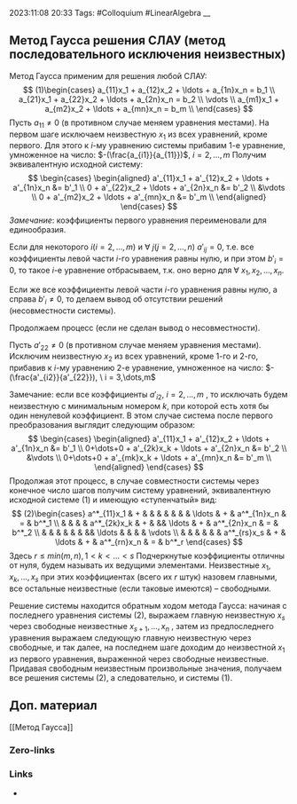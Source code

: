 2023:11:08 20:33
Tags: #Colloquium #LinearAlgebra 
__
## Метод Гаусса решения СЛАУ (метод последовательного исключения неизвестных)
Метод Гаусса применим для решения любой СЛАУ:
$$
(1)\begin{cases}  
a_{11}x_1 + a_{12}x_2 + \ldots + a_{1n}x_n = b_1 \\ 
a_{21}x_1 + a_{22}x_2 + \ldots + a_{2n}x_n = b_2 \\
\vdots \\
a_{m1}x_1 + a_{m2}x_2 + \ldots + a_{mn}x_n = b_m  \\
\end{cases}
$$
Пусть $a_{11} \neq 0$ (в противном случае меняем уравнения местами).
На первом шаге исключаем неизвестную $x_{1}$ из всех уравнений, кроме первого. Для этого к $i$-му уравнению системы прибавим 1-е уравнение, умноженное на число:
$-(\frac{a_{i1}}{a_{11}})$, $i = 2,\dots,m$ 
Получим эквивалентную исходной систему:
$$
\begin{cases}
\begin{aligned}
a'_{11}x_1 + a'_{12}x_2 + \ldots + a'_{1n}x_n &= b'_1 \\
0 + a'_{22}x_2 + \ldots + a'_{2n}x_n &= b'_2 \\
&\vdots \\
0 + a'_{m2}x_2 + \ldots + a'_{mn}x_n &= b'_m \\
\end{aligned}
\end{cases}
$$
*Замечание*: коэффициенты первого уравнения переименовали для единообразия.

Если для некоторого $i(i=2,\dots,m)$ и $\forall\ j(j=2,\dots,n)$ $a'_{ij} = 0$, т.е. все коэффициенты левой части $i$-го уравнения равны нулю, и при этом $b'_{i}=0$, то такое $i$-е уравнение отбрасываем, т.к. оно верно для $\forall\ x_{1}, x_{2}, \dots, x_{n}$.

Если же все коэффициенты левой части $i$-го уравнения равны нулю, а справа $b'_{i} \neq 0$, то делаем вывод об отсутствии решений (несовместности системы).

Продолжаем процесс (если не сделан вывод о несовместности).

Пусть $a'_{22} \neq 0$ (в противном случае меняем уравнения местами). Исключим
неизвестную $x_{2}$ из всех уравнений, кроме 1-го и 2-го, прибавив к $i$-му уравнению 2-е уравнение, умноженное на число:
$-(\frac{a'_{i2}}{a'_{22}}), \ i = 3,\dots,m$ 

Замечание: если все коэффициенты $a'_{i2},\ i=2,\dots,m$ ,  то исключать будем
неизвестную с минимальным номером $k$, при которой есть хотя бы один ненулевой коэффициент. В этом случае система после первого преобразования выглядит следующим образом:
$$
\begin{cases}
\begin{aligned}
a'_{11}x_1 + a'_{12}x_2 + \ldots + a'_{1n}x_n &= b'_1 \\
0+\dots+0 + a'_{2k}x_k + \ldots + a'_{2n}x_n &= b'_2 \\
&\vdots \\
0+\dots+0 + a'_{mk}x_k + \ldots + a'_{mn}x_n &= b'_m \\
\end{aligned}
\end{cases}
$$
Продолжая этот процесс, в случае совместности системы через конечное число шагов получим систему уравнений, эквивалентную исходной системе (1) и имеющую «ступенчатый» вид:
$$
(2)\begin{cases}
a^*_{11}x_1 & + & &  &  &  &  &  & \ldots & + & a^*_{1n}x_n & = & b^*_1 \\
& &  &  & a^*_{2k}x_k & + & && \ldots & + & a^*_{2n}x_n & = & b^*_2 \\
& & & &  & & && \ldots & & &  & \vdots \\
& & & & & &  a^*_{rs}x_s & + & \ldots & + & a^*_{rn}x_n & = & b^*_r
\end{cases}
$$
Здесь $r \leq min(m,n), 1 <k<\dots<s$ Подчеркнутые коэффициенты отличны от нуля, будем называть их ведущими элементами. Неизвестные $x_{1}, x_{k}, \dots, x_{s}$ при этих коэффициентах (всего их $r$ штук) назовем главными, все остальные неизвестные (если таковые имеются) – свободными.

Решение системы находится обратным ходом метода Гаусса: начиная с последнего уравнения системы (2), выражаем главную неизвестную $x_{s}$ через свободные неизвестные $x_{s+1}, \dots, x_{n}$ , затем из предпоследнего уравнения выражаем следующую главную неизвестную через свободные, и так далее, на последнем шаге доходим до неизвестной $x_{1}$ из первого уравнения, выраженной через свободные неизвестные.
Придавая свободным неизвестным произвольные значения, получаем все решения системы (2), а следовательно, и системы (1).

## Доп. материал
[[Метод Гаусса]]
### Zero-links

### Links
-